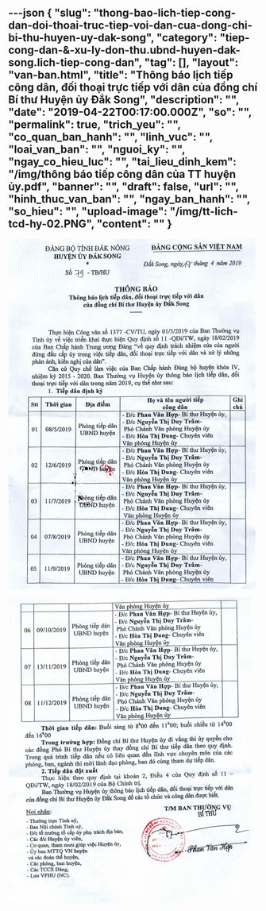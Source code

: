 ---json
{
    "slug": "thong-bao-lich-tiep-cong-dan-doi-thoai-truc-tiep-voi-dan-cua-dong-chi-bi-thu-huyen-uy-dak-song",
    "category": "tiep-cong-dan-&-xu-ly-don-thu.ubnd-huyen-dak-song.lich-tiep-cong-dan",
    "tag": [],
    "layout": "van-ban.html",
    "title": "Thông báo lịch tiếp công dân, đối thoại trực tiếp với dân của đồng chí Bí thư Huyện ủy Đắk Song",
    "description": "",
    "date": "2019-04-22T00:17:00.000Z",
    "so": "",
    "permalink": true,
    "trich_yeu": "",
    "co_quan_ban_hanh": "",
    "linh_vuc": "",
    "loai_van_ban": "",
    "nguoi_ky": "",
    "ngay_co_hieu_luc": "",
    "tai_lieu_dinh_kem": "/img/thông báo tiếp công dân của TT huyện ủy.pdf",
    "banner": "",
    "draft": false,
    "url": "",
    "hinh_thuc_van_ban": "",
    "ngay_ban_hanh": "",
    "so_hieu": "",
    "upload-image": "/img/tt-lich-tcd-hy-02.PNG",
    "__content__": ""
}
---
<p><img alt="" src="/img/tt-lich-tcd-hy-01.PNG" /></p>

<p><img alt="" src="/img/tt-lich-tcd-hy-02.PNG" /></p>

